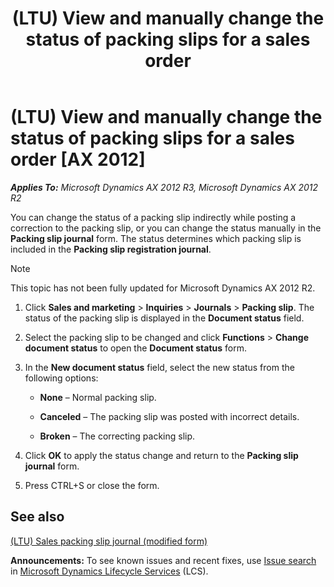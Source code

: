 ﻿---
title: (LTU) View and manually change the status of packing slips for a sales order
TOCTitle: (LTU) View and manually change the status of packing slips for a sales order
ms:assetid: ba70ea08-160c-4bd2-bb5b-30798f38fc15
ms:mtpsurl: https://technet.microsoft.com/en-us/library/JJ665173(v=AX.60)
ms:contentKeyID: 49386754
ms.date: 04/18/2014
mtps_version: v=AX.60
---

# (LTU) View and manually change the status of packing slips for a sales order [AX 2012]


_**Applies To:** Microsoft Dynamics AX 2012 R3, Microsoft Dynamics AX 2012 R2_

You can change the status of a packing slip indirectly while posting a correction to the packing slip, or you can change the status manually in the **Packing slip journal** form. The status determines which packing slip is included in the **Packing slip registration journal**.


> [!NOTE]
> <P>This topic has not been fully updated for Microsoft Dynamics AX 2012 R2.</P>



1.  Click **Sales and marketing** \> **Inquiries** \> **Journals** \> **Packing slip**. The status of the packing slip is displayed in the **Document status** field.

2.  Select the packing slip to be changed and click **Functions** \> **Change document status** to open the **Document status** form.

3.  In the **New document status** field, select the new status from the following options:
    
      - **None** – Normal packing slip.
    
      - **Canceled** – The packing slip was posted with incorrect details.
    
      - **Broken** – The correcting packing slip.

4.  Click **OK** to apply the status change and return to the **Packing slip journal** form.

5.  Press CTRL+S or close the form.

## See also

[(LTU) Sales packing slip journal (modified form)](https://technet.microsoft.com/en-us/library/jj665063\(v=ax.60\))

  
**Announcements:** To see known issues and recent fixes, use [Issue search](http://go.microsoft.com/fwlink/?linkid=389258) in [Microsoft Dynamics Lifecycle Services](http://go.microsoft.com/fwlink/?linkid=306505) (LCS).

